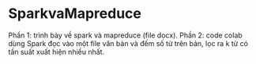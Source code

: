 # SparkvaMapreduce
Phần 1: trình bày về spark và mapreduce (file docx).
Phần 2: code colab dùng Spark đọc vào một file văn bản và đếm số từ trên bản, lọc ra k từ có tần suất xuất hiện nhiều nhất.
